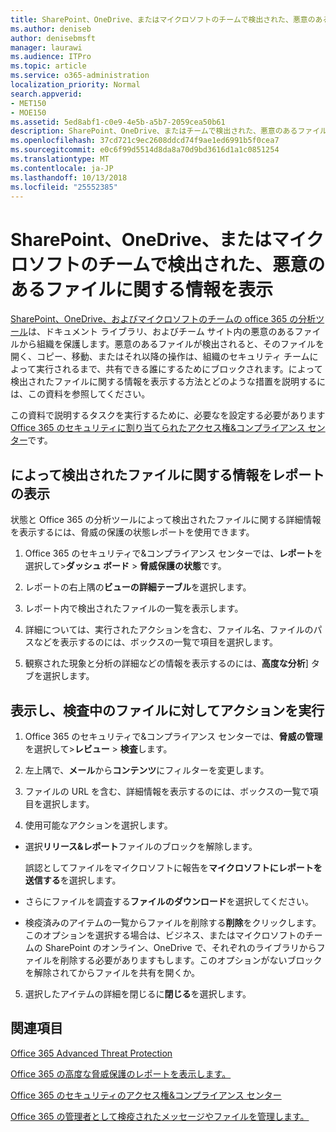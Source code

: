 ```yaml
---
title: SharePoint、OneDrive、またはマイクロソフトのチームで検出された、悪意のあるファイルに関する情報を表示
ms.author: deniseb
author: denisebmsft
manager: laurawi
ms.audience: ITPro
ms.topic: article
ms.service: o365-administration
localization_priority: Normal
search.appverid:
- MET150
- MOE150
ms.assetid: 5ed8abf1-c0e9-4e5b-a5b7-2059cea50b61
description: SharePoint、OneDrive、またはチームで検出された、悪意のあるファイルに関する情報を表示する場所とそれらのファイルに対してアクションを実行する方法について説明します。
ms.openlocfilehash: 37cd721c9ec2608ddcd74f9ae1ed6991b5f0cea7
ms.sourcegitcommit: e0c6f99d5514d8da8a70d9bd3616d1a1c0851254
ms.translationtype: MT
ms.contentlocale: ja-JP
ms.lasthandoff: 10/13/2018
ms.locfileid: "25552385"
---
```

# <a name="view-information-about-malicious-files-detected-in-sharepoint-onedrive-or-microsoft-teams"></a>SharePoint、OneDrive、またはマイクロソフトのチームで検出された、悪意のあるファイルに関する情報を表示

[SharePoint、OneDrive、およびマイクロソフトのチームの office 365 の分析ツール](atp-for-spo-odb-and-teams.md)は、ドキュメント ライブラリ、およびチーム サイト内の悪意のあるファイルから組織を保護します。悪意のあるファイルが検出されると、そのファイルを開く、コピー、移動、またはそれ以降の操作は、組織のセキュリティ チームによって実行されるまで、共有できる誰にするためにブロックされます。によって検出されたファイルに関する情報を表示する方法とどのような措置を説明するには、この資料を参照してください。 

この資料で説明するタスクを実行するために、必要なを設定する必要があります[Office 365 のセキュリティに割り当てられたアクセス権&amp;コンプライアンス センター](permissions-in-the-security-and-compliance-center.md)です。 
  
## <a name="view-reports-with-information-about-detected-files"></a>によって検出されたファイルに関する情報をレポートの表示

状態と Office 365 の分析ツールによって検出されたファイルに関する詳細情報を表示するには、脅威の保護の状態レポートを使用できます。
  
1. Office 365 のセキュリティで&amp;コンプライアンス センターでは、**レポート**を選択して\>**ダッシュ ボード** \> **脅威保護の状態**です。
    
2. レポートの右上隅の**ビューの詳細テーブル**を選択します。
    
3. レポート内で検出されたファイルの一覧を表示します。
    
4. 詳細については、実行されたアクションを含む、ファイル名、ファイルのパスなどを表示するのには、ボックスの一覧で項目を選択します。
    
5. 観察された現象と分析の詳細などの情報を表示するのには、**高度な分析**] タブを選択します。 
  
## <a name="view-and-take-action-on-files-in-quarantine"></a>表示し、検査中のファイルに対してアクションを実行

1. Office 365 のセキュリティで&amp;コンプライアンス センターでは、**脅威の管理**を選択して\>**レビュー** \> **検査**します。
    
2. 左上隅で、**メール**から**コンテンツ**にフィルターを変更します。
    
3. ファイルの URL を含む、詳細情報を表示するのには、ボックスの一覧で項目を選択します。
    
4. 使用可能なアクションを選択します。
    
  - 選択**リリース&amp;レポート**ファイルのブロックを解除します。 
    
    誤認としてファイルをマイクロソフトに報告を**マイクロソフトにレポートを送信する**を選択します。 
    
  - さらにファイルを調査する**ファイルのダウンロード**を選択してください。 
    
  - 検疫済みのアイテムの一覧からファイルを削除する**削除**をクリックします。このオプションを選択する場合は、ビジネス、またはマイクロソフトのチームの SharePoint のオンライン、OneDrive で、それぞれのライブラリからファイルを削除する必要がありますもします。このオプションがないブロックを解除されてからファイルを共有を開くか。 
    
5. 選択したアイテムの詳細を閉じるに**閉じる**を選択します。 
  
## <a name="related-topics"></a>関連項目

[Office 365 Advanced Threat Protection](office-365-atp.md)
  
[Office 365 の高度な脅威保護のレポートを表示します。](view-reports-for-atp.md)
  
[Office 365 のセキュリティのアクセス権&amp;コンプライアンス センター](permissions-in-the-security-and-compliance-center.md)

[Office 365 の管理者として検疫されたメッセージやファイルを管理します。](manage-quarantined-messages-and-files.md)
  


